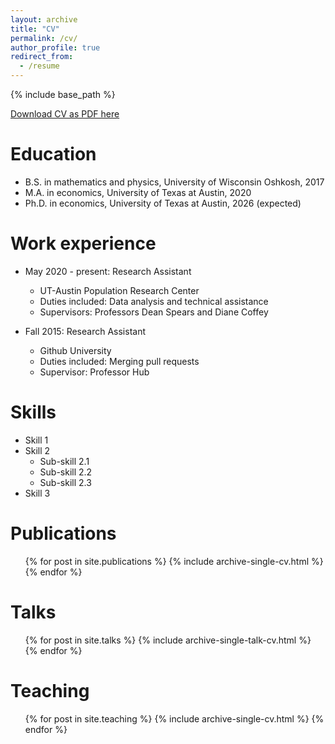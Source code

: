 ```yaml
---
layout: archive
title: "CV"
permalink: /cv/
author_profile: true
redirect_from:
  - /resume
---
```


{% include base_path %}

[Download CV as PDF here](https://nathan-franz.github.io/files/franz_cv.pdf)

Education
======
* B.S. in mathematics and physics, University of Wisconsin Oshkosh, 2017
* M.A. in economics, University of Texas at Austin, 2020
* Ph.D. in economics, University of Texas at Austin, 2026 (expected)

Work experience
======
* May 2020 - present: Research Assistant
  * UT-Austin Population Research Center
  * Duties included: Data analysis and technical assistance
  * Supervisors: Professors Dean Spears and Diane Coffey

* Fall 2015: Research Assistant
  * Github University
  * Duties included: Merging pull requests
  * Supervisor: Professor Hub

Skills
======
* Skill 1
* Skill 2
  * Sub-skill 2.1
  * Sub-skill 2.2
  * Sub-skill 2.3
* Skill 3

Publications
======
  <ul>{% for post in site.publications %}
    {% include archive-single-cv.html %}
  {% endfor %}</ul>

Talks
======
  <ul>{% for post in site.talks %}
    {% include archive-single-talk-cv.html %}
  {% endfor %}</ul>

Teaching
======
  <ul>{% for post in site.teaching %}
    {% include archive-single-cv.html %}
  {% endfor %}</ul>
